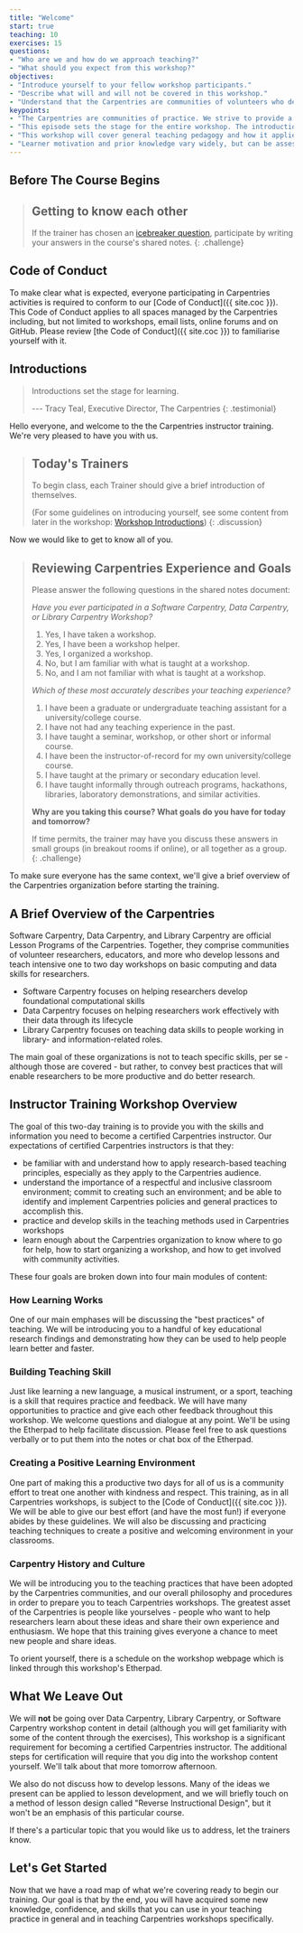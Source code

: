 ```yaml
---
title: "Welcome"
start: true
teaching: 10
exercises: 15
questions:
- "Who are we and how do we approach teaching?"
- "What should you expect from this workshop?"
objectives:
- "Introduce yourself to your fellow workshop participants."
- "Describe what will and will not be covered in this workshop."
- "Understand that the Carpentries are communities of volunteers who develop lessons and teach workshops on basic computing and data skills for researchers."
keypoints:
- "The Carpentries are communities of practice. We strive to provide a welcoming environment for all learners and take our Code of Conduct seriously."
- "This episode sets the stage for the entire workshop. The introductions and exercises help everyone begin to develop a relationship and trust."
- "This workshop will cover general teaching pedagogy and how it applies specifically to the Carpentries."
- "Learner motivation and prior knowledge vary widely, but can be assessed with a quick multiple choice question."
---
```


## Before The Course Begins

> ## Getting to know each other
>
> If the trainer has chosen an [icebreaker question](https://carpentries.github.io/instructor-training/icebreakers/index.html),
> participate by writing your answers in the course's shared notes.
{: .challenge}

## Code of Conduct

To make clear what is expected, everyone participating in Carpentries activities is required
to conform to our [Code of Conduct]({{ site.coc }}). This Code of Conduct applies to all spaces managed by the Carpentries including, but not limited to workshops, email lists, online forums and on GitHub. Please review
[the Code of Conduct]({{ site.coc }}) to familiarise yourself with it.

## Introductions

> Introductions set the stage for learning.
>
> --- Tracy Teal, Executive Director, The Carpentries
{: .testimonial}

Hello everyone, and welcome to the the Carpentries
instructor training.  We're very pleased to have you with us.

> ## Today's Trainers
>
> To begin class, each Trainer should give a brief introduction of themselves.
>
> (For some guidelines on introducing yourself, see some content from
> later in the workshop: [Workshop Introductions](http://carpentries.github.io/instructor-training/23-introductions/index.html))
{: .discussion}

Now we would like to get to know all of you.

> ## Reviewing Carpentries Experience and Goals
>
> Please answer the following questions in the shared notes document:
>
> *Have you ever participated in a Software Carpentry, Data Carpentry, or Library Carpentry Workshop?*
>
> 1.  Yes, I have taken a workshop.
> 2.  Yes, I have been a workshop helper.
> 3.  Yes, I organized a workshop.
> 4.  No, but I am familiar with what is taught at a workshop.
> 5.  No, and I am not familiar with what is taught at a workshop.
>
> *Which of these most accurately describes your teaching experience?*
>
> 1.  I have been a graduate or undergraduate teaching assistant for a university/college course.
> 2.  I have not had any teaching experience in the past.
> 3.  I have taught a seminar, workshop, or other short or informal course.
> 4.  I have been the instructor-of-record for my own university/college course.
> 5.  I have taught at the primary or secondary education level.
> 6.  I have taught informally through outreach programs, hackathons, libraries, laboratory demonstrations, and similar activities.
>
> **Why are you taking this course? What goals do you have for today and tomorrow?**
>
> If time permits, the trainer may have you discuss these answers in small groups
> (in breakout rooms if online), or all together as a group.
{: .challenge}

To make sure everyone has the
same context, we'll give a brief overview of the Carpentries
organization before starting the training.

## A Brief Overview of the Carpentries

Software Carpentry, Data Carpentry, and Library Carpentry
are official Lesson Programs of the Carpentries.
Together, they comprise communities of volunteer researchers, educators, and more who develop
lessons and teach intensive one to two day workshops on basic computing and data skills for
researchers.
* Software Carpentry focuses on helping researchers develop foundational
computational skills
* Data Carpentry focuses on helping
researchers work effectively with their data through its lifecycle
* Library Carpentry focuses on teaching data skills to people working in library- and information-related roles.

The main goal of these organizations is not to teach specific skills, per se - although those
are covered - but rather, to convey best practices that will enable
researchers to be more productive and do better research.

## Instructor Training Workshop Overview

The goal of this two-day training is to provide you with the skills and information you need
to become a certified Carpentries instructor. Our expectations of certified Carpentries
instructors is that they:

- be familiar with and understand how to apply research-based teaching principles,
especially as they apply to the Carpentries audience.
- understand the importance of a respectful and inclusive classroom environment; commit to
creating such an environment; and be able to
identify and implement Carpentries policies and general practices to accomplish this.
- practice and develop skills in the teaching methods used in Carpentries workshops
- learn enough about the Carpentries organization to know where to go for help,
how to start organizing a workshop, and how to get involved with community activities.

These four goals are broken down into four main modules of content:

### How Learning Works

One of our main emphases will be discussing the "best practices" of teaching. We
will be introducing you to a handful of key educational research
findings and demonstrating how they can be used to help people learn better and faster.

### Building Teaching Skill

Just like learning a new language, a musical instrument,
or a sport, teaching is a skill that requires practice and feedback.
We will have many opportunities to practice and give each other feedback throughout this workshop.
We welcome questions and dialogue
at any point. We'll be using the Etherpad to help facilitate discussion.
Please feel free to ask questions verbally or to put them into the notes or chat box
of the Etherpad.

### Creating a Positive Learning Environment

One part of making this a productive two days for all of us is a
community effort to treat one another with kindness and respect.  This
training, as in all Carpentries workshops, is subject to
the [Code of Conduct]({{ site.coc }}).  We will be able to
give our best effort (and have the most fun!) if everyone abides by these guidelines.
We will also be discussing and practicing teaching techniques to create a positive and
welcoming environment in your classrooms.

### Carpentry History and Culture

We will be introducing you to the teaching practices that have been
adopted by the Carpentries communities, and our
overall philosophy and procedures in order
to prepare you to teach Carpentries workshops.
The greatest asset of the Carpentries is people like
yourselves - people who want to help researchers learn about these ideas
and share their own experience and enthusiasm.  We hope that this training
gives everyone a chance to meet new people and share ideas.

To orient yourself, there is a schedule on the workshop webpage which is linked through this workshop's Etherpad.

## What We Leave Out

We will **not** be going over Data Carpentry, Library Carpentry, or Software Carpentry workshop content in detail (although you will get
familiarity with some of the content through the exercises),
This workshop is a significant requirement for becoming a certified Carpentries instructor.
The additional steps for certification will require that you dig into the workshop content yourself. We'll talk about that more tomorrow afternoon.

We also do not discuss how to develop lessons.  Many of the ideas we
present can be applied to lesson development, and we will briefly touch on a method
of lesson design called "Reverse Instructional Design", but it won't be an emphasis
of this particular course.

If there's a particular topic that you would like us to address, let the trainers
know.

## Let's Get Started

Now that we have a road map of what we're covering
ready to begin our training. Our goal is that by the end, you will
have acquired some new knowledge, confidence, and skills that you can
use in your teaching practice in general and in teaching Carpentries
workshops specifically.
